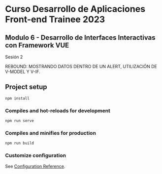 # Curso Desarrollo de Aplicaciones Front-end Trainee 2023

## Modulo 6 - Desarrollo de Interfaces Interactivas con Framework VUE
Sesión 2

REBOUND: MOSTRANDO DATOS DENTRO DE UN ALERT, UTILIZACIÓN DE V-MODEL Y V-IF.

## Project setup
```
npm install
```

### Compiles and hot-reloads for development
```
npm run serve
```

### Compiles and minifies for production
```
npm run build
```

### Customize configuration
See [Configuration Reference](https://cli.vuejs.org/config/).
